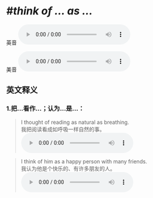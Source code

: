 # ***\#think of ... as ...*** 
英音
<audio src="./media/think of ... as .._AAC.aac" controls="controls"></audio>

美音
<audio src="./media/think of ... as .._AAC.aac" controls="controls"></audio>



  

英文释义
---
### 1.**把…看作…；认为…是…：**  

 > I thought of reading as natural as breathing.  
 > 我把阅读看成如呼吸一样自然的事。    
<audio src="./media/think-15.aac" controls="controls"></audio>

 > I think of him as a happy person with many friends.  
 > 我认为他是个快乐的、有许多朋友的人。    
<audio src="./media/think-16.aac" controls="controls"></audio>


